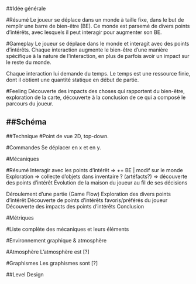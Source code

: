 ##Idée générale

#Résumé
Le joueur se déplace dans un monde à taille fixe, dans le but de remplir une barre de bien-être (BE). Ce monde est parsemé de divers points d’intérêts, avec lesquels il peut interagir pour augmenter son BE.

#Gameplay
Le joueur se déplace dans le monde et interagit avec des points d’intérêts. Chaque interaction augmente le bien-être d’une manière spécifique à la nature de l’interaction, en plus de parfois avoir un impact sur le reste du monde.

Chaque interaction lui demande du temps. Le temps est une ressource finie, dont il obtient une quantité statique en début de partie.

#Feeling
Découverte des impacts des choses qui rapportent du bien-être, exploration de la carte, découverte à la conclusion de ce qui a composé le parcours du joueur.

##Schéma
--


##Technique
#Point de vue
2D, top-down.

#Commandes
Se déplacer en x et en y.

#Mécaniques

#Résumé
Interagir avec les points d’intérêt => ++ BE | modif sur le monde
Exploration => collecte d’objets dans inventaire ? (artéfacts?) 
		=> découverte des points d’intérêt
Évolution de la maison du joueur au fil de ses décisions

Déroulement d’une partie (Game Flow)
Exploration des divers points d’intérêt
Découverte de points d’intérêts favoris/préférés du joueur
Découverte des impacts des points d’intérêts
Conclusion


#Métriques
	
#Liste complète des mécaniques et leurs éléments

#Environnement graphique & atmosphère


#Atmosphère
	L’atmosphère est [?]

#Graphismes
	Les graphismes sont [?]
  
  
##Level Design





